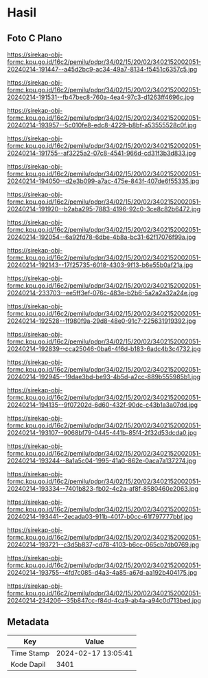 # Hasil

## Foto C Plano

https://sirekap-obj-formc.kpu.go.id/16c2/pemilu/pdpr/34/02/15/20/02/3402152002051-20240214-191447--a45d2bc9-ac34-49a7-8134-f5451c6357c5.jpg

https://sirekap-obj-formc.kpu.go.id/16c2/pemilu/pdpr/34/02/15/20/02/3402152002051-20240214-191531--fb47bec8-760a-4ea4-97c3-d1263ff4696c.jpg

https://sirekap-obj-formc.kpu.go.id/16c2/pemilu/pdpr/34/02/15/20/02/3402152002051-20240214-193957--5c010fe8-edc8-4229-b8bf-a53555528c0f.jpg

https://sirekap-obj-formc.kpu.go.id/16c2/pemilu/pdpr/34/02/15/20/02/3402152002051-20240214-191755--af3225a2-07c8-4541-966d-cd31f3b3d833.jpg

https://sirekap-obj-formc.kpu.go.id/16c2/pemilu/pdpr/34/02/15/20/02/3402152002051-20240214-194050--d2e3b099-a7ac-475e-843f-407de6f55335.jpg

https://sirekap-obj-formc.kpu.go.id/16c2/pemilu/pdpr/34/02/15/20/02/3402152002051-20240214-191920--b2aba295-7883-4196-92c0-3ce8c82b6472.jpg

https://sirekap-obj-formc.kpu.go.id/16c2/pemilu/pdpr/34/02/15/20/02/3402152002051-20240214-192054--6a92fd78-6dbe-4b8a-bc31-62f17076f99a.jpg

https://sirekap-obj-formc.kpu.go.id/16c2/pemilu/pdpr/34/02/15/20/02/3402152002051-20240214-192143--17f25735-6018-4303-9f13-b6e55b0af21a.jpg

https://sirekap-obj-formc.kpu.go.id/16c2/pemilu/pdpr/34/02/15/20/02/3402152002051-20240214-233703--ee5ff3ef-076c-483e-b2b6-5a2a2a32a24e.jpg

https://sirekap-obj-formc.kpu.go.id/16c2/pemilu/pdpr/34/02/15/20/02/3402152002051-20240214-192528--1f980f9a-29d8-48e0-91c7-225631919392.jpg

https://sirekap-obj-formc.kpu.go.id/16c2/pemilu/pdpr/34/02/15/20/02/3402152002051-20240214-192839--cca25046-0ba6-4f6d-b183-6adc4b3c4732.jpg

https://sirekap-obj-formc.kpu.go.id/16c2/pemilu/pdpr/34/02/15/20/02/3402152002051-20240214-192945--19dae3bd-be93-4b5d-a2cc-889b555985b1.jpg

https://sirekap-obj-formc.kpu.go.id/16c2/pemilu/pdpr/34/02/15/20/02/3402152002051-20240214-194135--9f07202d-6d60-432f-90dc-c43b1a3a07dd.jpg

https://sirekap-obj-formc.kpu.go.id/16c2/pemilu/pdpr/34/02/15/20/02/3402152002051-20240214-193107--9068bf79-0445-441b-85f4-2f32d53dcda0.jpg

https://sirekap-obj-formc.kpu.go.id/16c2/pemilu/pdpr/34/02/15/20/02/3402152002051-20240214-193244--8a1a5c04-1995-41a0-862e-0aca7a137274.jpg

https://sirekap-obj-formc.kpu.go.id/16c2/pemilu/pdpr/34/02/15/20/02/3402152002051-20240214-193334--7401b823-fb02-4c2a-af8f-8580460e2063.jpg

https://sirekap-obj-formc.kpu.go.id/16c2/pemilu/pdpr/34/02/15/20/02/3402152002051-20240214-193441--2ecada03-911b-4017-b0cc-61f797777bbf.jpg

https://sirekap-obj-formc.kpu.go.id/16c2/pemilu/pdpr/34/02/15/20/02/3402152002051-20240214-193721--c3d5b837-cd78-4103-b6cc-065cb7db0769.jpg

https://sirekap-obj-formc.kpu.go.id/16c2/pemilu/pdpr/34/02/15/20/02/3402152002051-20240214-193755--4fd7c085-d4a3-4a85-a67d-aa192b404175.jpg

https://sirekap-obj-formc.kpu.go.id/16c2/pemilu/pdpr/34/02/15/20/02/3402152002051-20240214-234206--35b847cc-f84d-4ca9-ab4a-a94c0d713bed.jpg


## Metadata

| Key        | Value               |
| ---------- | ------------------- |
| Time Stamp | 2024-02-17 13:05:41 |
| Kode Dapil | 3401                |



